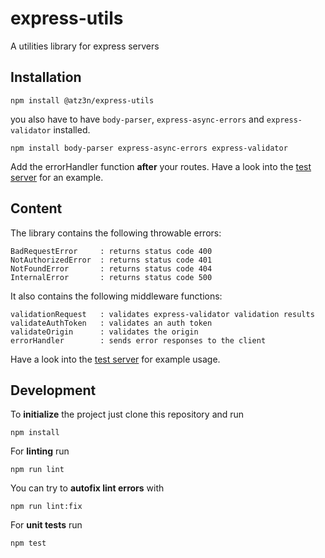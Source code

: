 # express-utils
A utilities library for express servers


## Installation

```
npm install @atz3n/express-utils
```

you also have to have `body-parser`, `express-async-errors` and `express-validator` installed.
```
npm install body-parser express-async-errors express-validator
```

Add the errorHandler function **after** your routes. Have a look into the [test server](./test/test-server/app.ts) for an example.


## Content

The library contains the following throwable errors:

```
BadRequestError     : returns status code 400
NotAuthorizedError  : returns status code 401
NotFoundError       : returns status code 404
InternalError       : returns status code 500
```


It also contains the following middleware functions:
```
validationRequest   : validates express-validator validation results
validateAuthToken   : validates an auth token
validateOrigin      : validates the origin
errorHandler        : sends error responses to the client
```

Have a look into the [test server](test/test-server/app.ts) for example usage.


## Development

To **initialize** the project just clone this repository and run
```
npm install
```

For **linting** run 
```
npm run lint
```

You can try to **autofix lint errors** with
```
npm run lint:fix
```

For **unit tests** run

```
npm test
```
